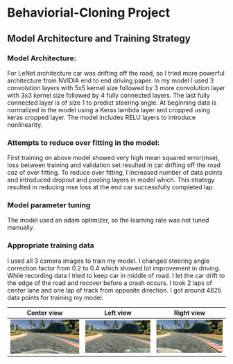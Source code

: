 # Behaviorial-Cloning Project

## Model Architecture and Training Strategy

### Model Architecture:
For LeNet architecture car was drifting off the road, so I tried more powerful architecture from NVIDIA end to end driving paper. In my
model I used 3 convolution layers with 5x5 kernel size followed by 3 more convolution layer with 3x3 kernel size followed by 4 fully 
connected layers. The last fully connected layer is of size 1 to predict steering angle. At beginning data is normalized in the model 
using a Keras lambda layer and cropped using keras cropped layer. The model includes RELU layers to introduce nonlinearity.

### Attempts to reduce over fitting in the model:
First training on above model showed very high mean squared error(mse), loss between training and validation set resulted in car drifting
off the road coz of over fitting. To reduce over fitting, I increased number of data points and introduced dropout and pooling layers in
model which. This strategy resulted in reducing mse loss at the end car successfully completed lap.

### Model parameter tuning
The model used an adam optimizer, so the learning rate was not tuned manually.

### Appropriate training data
I used all 3 camera images to train my model. I changed steering angle correction factor from 0.2 to 0.4 which showed lot improvement in
driving. While recording data I tried to keep car in middle of road. I let the car drift to the edge of the road and recover before a 
crash occurs. I took 2 laps of center lane and one lap of track from opposite direction. I got around 4825 data points for training my 
model.

Center view | Left view | Right view
------------ | ------------- | -------------
![alt_text-1](https://github.com/oalahurikar/Behaviorial-Cloning/blob/master/Images%20and%20Graphs/Camera%20Center.jpg) | ![alt_text-2](https://github.com/oalahurikar/Behaviorial-Cloning/blob/master/Images%20and%20Graphs/Camera%20Left.jpg) | ![alt_text-3](https://github.com/oalahurikar/Behaviorial-Cloning/blob/master/Images%20and%20Graphs/Camera%20Right.jpg) 
